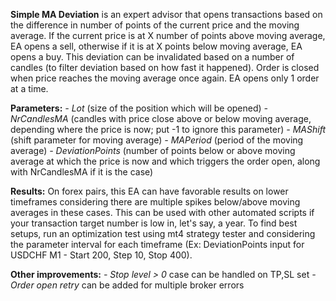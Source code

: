 **Simple MA Deviation** is an expert advisor that opens transactions based on the difference in number of points of the current price and the moving average. If the current price is at X number of points above moving average, EA opens a sell, otherwise if it is at X points below moving average, EA opens a buy. This deviation can be invalidated based on a number of candles (to filter deviation based on how fast it happened). Order is closed when price reaches the moving average once again. EA opens only 1 order at a time.

**Parameters:**
 *- Lot* (size of the position which will be opened) 
 *- NrCandlesMA* (candles with price close above or below moving average, depending where the price is now; put -1 to ignore this parameter)
 *- MAShift* (shift parameter for moving average)
 *- MAPeriod* (period of the moving average)
 *- DeviationPoints* (number of points below or above moving average at which the price is now and which triggers the order open, along with NrCandlesMA if it is the case)
 
 **Results:** On forex pairs, this EA can have favorable results on lower timeframes considering there are multiple spikes below/above moving averages in these cases.
 This can be used with other automated scripts if your transaction target number is low in, let's say, a year. To find best setups, run an optimization test using mt4 strategy tester and considering the parameter interval for each timeframe (Ex: DeviationPoints input for USDCHF M1 - Start 200, Step 10, Stop 400).

**Other improvements:** 
 *- Stop level > 0* case can be handled on TP,SL set
 *- Order open retry* can be added for multiple broker errors